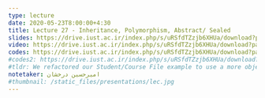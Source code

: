 ```yaml
---
type: lecture
date: 2020-05-23T8:00:00+4:30
title: Lecture 27 - Inheritance, Polymorphism, Abstract/ Sealed
slides: https://drive.iust.ac.ir/index.php/s/uRSfdTZzjb6XHUa/download?path=%2FSlides&files=S27.pdf
video: https://drive.iust.ac.ir/index.php/s/uRSfdTZzjb6XHUa/download?path=%2FVideos&files=S27.mp4
codes: https://drive.iust.ac.ir/index.php/s/uRSfdTZzjb6XHUa/download?path=%2FCodes&files=S27.zip
#codes2: https://drive.iust.ac.ir/index.php/s/uRSfdTZzjb6XHUa/download?path=%2FCodes&files=lab2.zip
#tldr: We refactored our Student/Course File example to use a more object oriented design and approach. We also introduced static functions and variables.
notetaker: امیرحسین درخشان
#thumbnail: /static_files/presentations/lec.jpg
---
```


